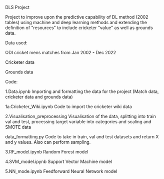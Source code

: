 DLS Project

Project to improve upon the predictive capability of DL method (2002 tables) using machine and deep learning methods and extending the definition of "resources" to include cricketer "value" as well as grounds data.


Data used:

ODI cricket mens matches from Jan 2002 - Dec 2022

Cricketer data 

Grounds data


Code:

1.Data.ipynb 
Importing and formatting the data for the project (Match data, cricketer data and grounds data)

1a.Cricketer_Wiki.ipynb
Code to import the cricketer wiki data

2.Visualisation_preprocessing
Visualisation of the data, splitting into train val and test, processing target variable into categories and scaling and SMOTE data

data_formatting.py
Code to take in train, val and test datasets and return X and y values.  Also can perform sampling.

3.RF_model.ipynb
Random Forest model

4.SVM_model.ipynb
Support Vector Machine model

5.NN_mode.ipynb
Feedforward Neural Network model